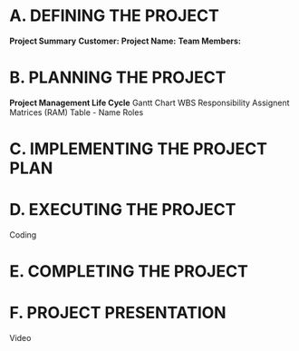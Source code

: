 # A. DEFINING THE PROJECT #
**Project Summary**
**Customer:**
**Project Name:**
**Team Members:**
# B. PLANNING THE PROJECT #
**Project Management Life Cycle** 
Gantt Chart
WBS
Responsibility Assignent Matrices (RAM)
Table - Name Roles
# C. IMPLEMENTING THE PROJECT PLAN #

# D. EXECUTING THE PROJECT #
Coding
# E. COMPLETING THE PROJECT #
# F. PROJECT PRESENTATION # 
Video

